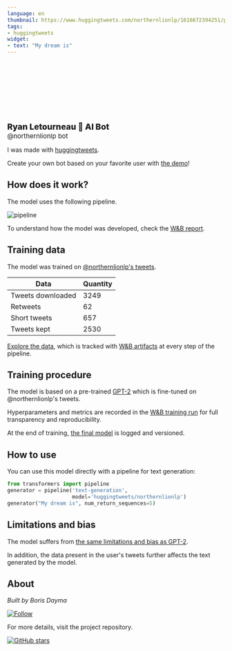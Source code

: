 ```yaml
---
language: en
thumbnail: https://www.huggingtweets.com/northernlionlp/1616672394251/predictions.png
tags:
- huggingtweets
widget:
- text: "My dream is"
---
```


<div>
<div style="width: 132px; height:132px; border-radius: 50%; background-size: cover; background-image: url('https://pbs.twimg.com/profile_images/2236512789/ChannelIcon_400x400.png')">
</div>
<div style="margin-top: 8px; font-size: 19px; font-weight: 800">Ryan Letourneau 🤖 AI Bot </div>
<div style="font-size: 15px">@northernlionlp bot</div>
</div>

I was made with [huggingtweets](https://github.com/borisdayma/huggingtweets).

Create your own bot based on your favorite user with [the demo](https://colab.research.google.com/github/borisdayma/huggingtweets/blob/master/huggingtweets-demo.ipynb)!

## How does it work?

The model uses the following pipeline.

![pipeline](https://github.com/borisdayma/huggingtweets/blob/master/img/pipeline.png?raw=true)

To understand how the model was developed, check the [W&B report](https://wandb.ai/wandb/huggingtweets/reports/HuggingTweets-Train-a-Model-to-Generate-Tweets--VmlldzoxMTY5MjI).

## Training data

The model was trained on [@northernlionlp's tweets](https://twitter.com/northernlionlp).

| Data | Quantity |
| --- | --- |
| Tweets downloaded | 3249 |
| Retweets | 62 |
| Short tweets | 657 |
| Tweets kept | 2530 |

[Explore the data](https://wandb.ai/wandb/huggingtweets/runs/iquu8kw9/artifacts), which is tracked with [W&B artifacts](https://docs.wandb.com/artifacts) at every step of the pipeline.

## Training procedure

The model is based on a pre-trained [GPT-2](https://huggingface.co/gpt2) which is fine-tuned on @northernlionlp's tweets.

Hyperparameters and metrics are recorded in the [W&B training run](https://wandb.ai/wandb/huggingtweets/runs/29axx9g2) for full transparency and reproducibility.

At the end of training, [the final model](https://wandb.ai/wandb/huggingtweets/runs/29axx9g2/artifacts) is logged and versioned.

## How to use

You can use this model directly with a pipeline for text generation:

```python
from transformers import pipeline
generator = pipeline('text-generation',
                     model='huggingtweets/northernlionlp')
generator("My dream is", num_return_sequences=5)
```

## Limitations and bias

The model suffers from [the same limitations and bias as GPT-2](https://huggingface.co/gpt2#limitations-and-bias).

In addition, the data present in the user's tweets further affects the text generated by the model.

## About

*Built by Boris Dayma*

[![Follow](https://img.shields.io/twitter/follow/borisdayma?style=social)](https://twitter.com/intent/follow?screen_name=borisdayma)

For more details, visit the project repository.

[![GitHub stars](https://img.shields.io/github/stars/borisdayma/huggingtweets?style=social)](https://github.com/borisdayma/huggingtweets)
